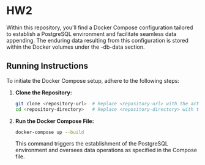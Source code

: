 # HW2

Within this repository, you'll find a Docker Compose configuration tailored to establish a PostgreSQL environment and facilitate seamless data appending. The enduring data resulting from this configuration is stored within the Docker volumes under the <Folder Name>-db-data section.

## Running Instructions

To initiate the Docker Compose setup, adhere to the following steps:

1. **Clone the Repository:**

    ```bash
    git clone <repository-url>  # Replace <repository-url> with the actual URL of this GitHub repo
    cd <repository-directory>   # Replace <repository-directory> with the actual directory of the repo
    ```

2. **Run the Docker Compose File:**

    ```bash
    docker-compose up --build
    ```

    This command triggers the establishment of the PostgreSQL environment and oversees data operations as specified in the Compose file.



